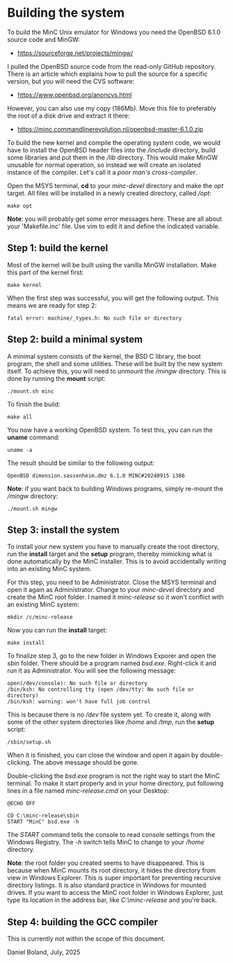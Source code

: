 # Building the system

To build the MinC Unix emulator for Windows you need the 
OpenBSD 6.1.0 source code and MinGW:

* https://sourceforge.net/projects/mingw/

I pulled the OpenBSD source code from the read-only GitHub 
repository. There is an article which explains how to pull 
the source for a specific version, but you will need the 
CVS software:

* https://www.openbsd.org/anoncvs.html

However, you can also use my copy (186Mb). Move this file to 
preferably the root of a disk drive and extract it there:

* https://minc.commandlinerevolution.nl/openbsd-master-6.1.0.zip

To build the new kernel and compile the operating system code, 
we would have to install the OpenBSD header files into the 
*/include* directory, build some libraries and put them in 
the */lib* directory. This would make MinGW unusable for normal 
operation, so instead we will create an isolated instance 
of the compiler. Let's call it a *poor man's cross-compiler*. 

Open the MSYS terminal, **cd** to your *minc-devel* directory 
and make the *opt* target. All files will be installed in a 
newly created directory, called */opt*:

	make opt

**Note**: you will probably get some error messages here. These 
are all about your 'Makefile.inc' file. Use vim to edit it and 
define the indicated variable.

## Step 1: build the kernel

Most of the kernel will be built using the vanilla MinGW 
installation. Make this part of the kernel first:

	make kernel

When the first step was successful, you will get the following 
output. This means we are ready for step 2:

	fatal error: machine/_types.h: No such file or directory

## Step 2: build a minimal system

A minimal system consists of the kernel, the BSD C library, the 
boot program, the shell and some utilities. These will be built by 
the new system itself. To achieve this, you will need to unmount 
the */mingw* directory. This is done by running the **mount** script:

	./mount.sh minc

To finish the build:

	make all

You now have a working OpenBSD system. To test this, you can run 
the **uname** command:

	uname -a

The result should be similar to the following output:

	OpenBSD dimension.sassenheim.dmz 6.1.0 MINC#20240915 i386

**Note**: if you want back to building Windows programs, simply 
re-mount the */mingw* directory:

	./mount.sh mingw

## Step 3: install the system

To install your new system you have to manually create the root 
directory, run the **install** target and the **setup** program, 
thereby mimicking what is done automatically by the MinC installer.
This is to avoid accidentally writing into an existing MinC system. 

For this step, you need to be Administrator. Close the MSYS 
terminal and open it again as Administrator. Change to your 
*minc-devel* directory and create the MinC root folder. I 
named it *minc-release* so it won't conflict with an existing 
MinC system:

	mkdir /c/minc-release

Now you can run the **install** target:

	make install

To finalize step 3, go to the new folder in Windows Exporer and 
open the *sbin* folder. There should be a program named *bsd.exe*.
Right-click it and run it as Administrator. You will see the 
following message:

	open(/dev/console): No such file or directory
	/bin/ksh: No controlling tty (open /dev/tty: No such file or directory)
	/bin/ksh: warning: won't have full job control

This is because there is no */dev* file system yet. To create it,
along with some of the other system directories like */home* and 
*/tmp*, run the **setup** script:

	/sbin/setup.sh

When it is finished, you can close the window and open it again 
by double-clicking. The above message should be gone.

Double-clicking the *bsd.exe* program is not the right way to start
the MinC terminal. To make it start properly and in your home directory,
put following lines in a file named *minc-release.cmd* on your Desktop:

	@ECHO OFF
	
	CD C:\minc-release\sbin
	START "MinC" bsd.exe -h

The *START* command tells the console to read console settings from
the Windows Registry. The *-h* switch tells MinC to change to 
your */home* directory.

**Note**: the root folder you created seems to have disappeared.
This is because when MinC mounts its root directory, it hides the 
directory from view in Windows Explorer. This is super important 
for preventing recursive directory listings. It is also standard 
practice in Windows for mounted drives. If you want to access 
the MinC root folder in Windows Explorer, just type its location 
in the address bar, like *C:\minc-release* and you're back.

## Step 4: building the GCC compiler

This is currently not within the scope of this document.

Daniel Boland, July, 2025

